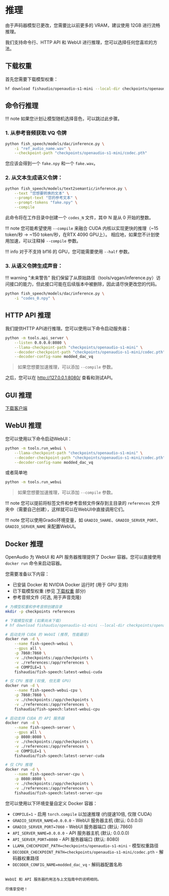 # 推理

由于声码器模型已更改，您需要比以前更多的 VRAM，建议使用 12GB 进行流畅推理。

我们支持命令行、HTTP API 和 WebUI 进行推理，您可以选择任何您喜欢的方法。

## 下载权重

首先您需要下载模型权重：

```bash
hf download fishaudio/openaudio-s1-mini --local-dir checkpoints/openaudio-s1-mini
```

## 命令行推理

!!! note
    如果您计划让模型随机选择音色，可以跳过此步骤。

### 1. 从参考音频获取 VQ 令牌

```bash
python fish_speech/models/dac/inference.py \
    -i "ref_audio_name.wav" \
    --checkpoint-path "checkpoints/openaudio-s1-mini/codec.pth"
```

您应该会得到一个 `fake.npy` 和一个 `fake.wav`。

### 2. 从文本生成语义令牌：

```bash
python fish_speech/models/text2semantic/inference.py \
    --text "您想要转换的文本" \
    --prompt-text "您的参考文本" \
    --prompt-tokens "fake.npy" \
    --compile
```

此命令将在工作目录中创建一个 `codes_N` 文件，其中 N 是从 0 开始的整数。

!!! note
    您可能希望使用 `--compile` 来融合 CUDA 内核以实现更快的推理（~15 token/秒 -> ~150 token/秒，在RTX 4090 GPU上）。
    相应地，如果您不计划使用加速，可以注释掉 `--compile` 参数。

!!! info
    对于不支持 bf16 的 GPU，您可能需要使用 `--half` 参数。

### 3. 从语义令牌生成声音：

!!! warning "未来警告"
    我们保留了从原始路径（tools/vqgan/inference.py）访问接口的能力，但此接口可能在后续版本中被删除，因此请尽快更改您的代码。

```bash
python fish_speech/models/dac/inference.py \
    -i "codes_0.npy" \
```

## HTTP API 推理

我们提供HTTP API进行推理。您可以使用以下命令启动服务器：

```bash
python -m tools.api_server \
    --listen 0.0.0.0:8080 \
    --llama-checkpoint-path "checkpoints/openaudio-s1-mini" \
    --decoder-checkpoint-path "checkpoints/openaudio-s1-mini/codec.pth" \
    --decoder-config-name modded_dac_vq
```

> 如果您想要加速推理，可以添加 `--compile` 参数。

之后，您可以在 http://127.0.0.1:8080/ 查看和测试API。

## GUI 推理 
[下载客户端](https://github.com/AnyaCoder/fish-speech-gui/releases)

## WebUI 推理

您可以使用以下命令启动WebUI：

```bash
python -m tools.run_webui \
    --llama-checkpoint-path "checkpoints/openaudio-s1-mini" \
    --decoder-checkpoint-path "checkpoints/openaudio-s1-mini/codec.pth" \
    --decoder-config-name modded_dac_vq
```

或者简单地

```bash
python -m tools.run_webui
```
> 如果您想要加速推理，可以添加 `--compile` 参数。

!!! note
    您可以提前将标签文件和参考音频文件保存到主目录的 `references` 文件夹中（需要自己创建），这样就可以在WebUI中直接调用它们。

!!! note
    您可以使用Gradio环境变量，如 `GRADIO_SHARE`、`GRADIO_SERVER_PORT`、`GRADIO_SERVER_NAME` 来配置WebUI。

## Docker 推理

OpenAudio 为 WebUI 和 API 服务器推理提供了 Docker 容器。您可以直接使用 `docker run` 命令来启动容器。

您需要准备以下内容：
- 已安装 Docker 和 NVIDIA Docker 运行时 (用于 GPU 支持)
- 已下载模型权重 (参见 [下载权重](#下载权重) 部分)
- 参考音频文件 (可选, 用于声音克隆)

```bash
# 为模型权重和参考音频创建目录
mkdir -p checkpoints references

# 下载模型权重 (如果尚未下载)
# hf download fishaudio/openaudio-s1-mini --local-dir checkpoints/openaudio-s1-mini

# 启动支持 CUDA 的 WebUI (推荐, 性能最佳)
docker run -d \
    --name fish-speech-webui \
    --gpus all \
    -p 7860:7860 \
    -v ./checkpoints:/app/checkpoints \
    -v ./references:/app/references \
    -e COMPILE=1 \
    fishaudio/fish-speech:latest-webui-cuda

# 仅 CPU 推理 (较慢, 但无需 GPU)
docker run -d \
    --name fish-speech-webui-cpu \
    -p 7860:7860 \
    -v ./checkpoints:/app/checkpoints \
    -v ./references:/app/references \
    fishaudio/fish-speech:latest-webui-cpu
```

```bash
# 启动支持 CUDA 的 API 服务器
docker run -d \
    --name fish-speech-server \
    --gpus all \
    -p 8080:8080 \
    -v ./checkpoints:/app/checkpoints \
    -v ./references:/app/references \
    -e COMPILE=1 \
    fishaudio/fish-speech:latest-server-cuda

# 仅 CPU 推理
docker run -d \
    --name fish-speech-server-cpu \
    -p 8080:8080 \
    -v ./checkpoints:/app/checkpoints \
    -v ./references:/app/references \
    fishaudio/fish-speech:latest-server-cpu
```

您可以使用以下环境变量自定义 Docker 容器：

- `COMPILE=1` - 启用 `torch.compile` 以加速推理 (约提速10倍, 仅限 CUDA)
- `GRADIO_SERVER_NAME=0.0.0.0` - WebUI 服务器主机 (默认: 0.0.0.0)
- `GRADIO_SERVER_PORT=7860` - WebUI 服务器端口 (默认: 7860)
- `API_SERVER_NAME=0.0.0.0` - API 服务器主机 (默认: 0.0.0.0)
- `API_SERVER_PORT=8080` - API 服务器端口 (默认: 8080)
- `LLAMA_CHECKPOINT_PATH=checkpoints/openaudio-s1-mini` - 模型权重路径
- `DECODER_CHECKPOINT_PATH=checkpoints/openaudio-s1-mini/codec.pth` - 解码器权重路径
- `DECODER_CONFIG_NAME=modded_dac_vq` - 解码器配置名称
```

WebUI 和 API 服务器的用法与上文指南中的说明相同。

尽情享受吧！
